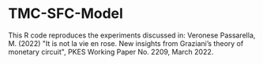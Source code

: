 # TMC-SFC-Model
This R code reproduces the experiments discussed in: Veronese Passarella, M. (2022) "It is not la vie en rose. New insights from Graziani’s theory of monetary circuit", PKES Working Paper No. 2209, March 2022.
